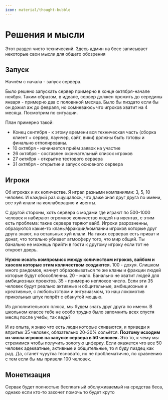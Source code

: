 ```yaml
---
icon: material/thought-bubble
---
```


# Решения и мысли

Этот раздел чисто технический. Здесь админ на бесе записывает некоторые свои мысли для общего обозрения

## Запуск

Начнём с начала - запуск сервера.

Было решено запускать сервер примерно в конце октября-начале ноября. Таким образом, в идеале, сервер должен прожить до середины января - примерно два с половиной месяца. Было бы пиздато если бы он дожил аж до февраля, но сомневаюсь что игроков хватит на 4 месяца. Посмотрим по ситуации.

План примерно такой:

- Конец сентября - к этому времени вся техническая часть (сборка клиент + сервер, лаунчер, сайт, вики) должны быть готовы и финально отполированы.
- 10 октября - начинается приём заявок на участие
- 26 октября - составлен окончательный список игроков
- 27 октября - открытие тестового сервера
- 31 октября - открытие и запуск основного сервера

## Игроки

Об игроках и их количестве. Я играл разными компаниями: 3, 5, 10 человек. И каждый раз ощущалось, что даже зная друг друга по имени, все хуй клали на коллаборацию и ивенты.

С другой стороны, хоть сервера с модами где играют по 500-1000 человек и набирают огромное количество людей на ивентах, с этим есть проблема: такие сервера теряют вайб. Игроки разрозненны, образуются какие-то кланы/фракции/компании игроков которые друг друга знают, на остальных хуй клали. На таких серверах есть приват и донат, что тотально убивает атмосферу того, что мир общий. Ты банально не можешь прийти в гости к другому игроку если тот не откроет дверь.

**Нужно искать компромисс между количеством игроков, вайбом и хаосом которые этим количеством создаются.** 100 - дохуя. Слишком много рандомов, начнут образовываться те же кланы и фракции людей которые будут обособленны. 20 - мало. Банально не хватит людей для амбициозных проектов. 35 - примерно неплохое число. Если эти 35 человек будут реально активные и общительные, амбициозные и креативные, с любопытством и энтузиазмом, то наш локомотив прикольных штук попрёт с ебанутой мощью.

Из дополнительного плюса, мы будем знать друг друга по имени. В школьном классе тебе не особо трудно было запомнить всех спустя месяц после учебы, так ведь?

И из опыта, я знаю что есть люди которые сливаются, и приведи я впритык 35 человек, обязательно 20-30% сольётся. **Поэтому исходим из числа игроков на запуске сервера в 50 человек.** Это то, к чему мы стремимся чтобы получить золотую циферку. Если окажется что все 50 человек адекватные, активные и общительные, то я буду пиздец как рад. Да, станет чууутка тесновато, но не проблематично, по сравнению с тем если бы мы привели 100 человек.

## Монетизация

Сервак будет полностью бесплатный обслуживаемый на средства беса, однако если кто-то захочет помочь то будет круто